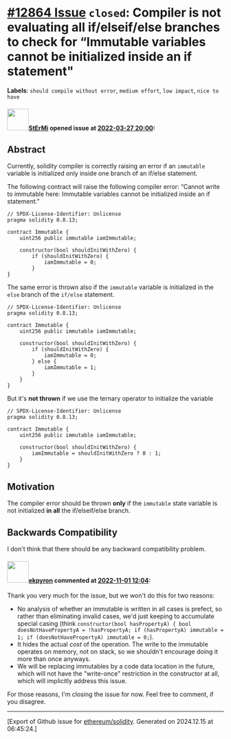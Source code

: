 # [\#12864 Issue](https://github.com/ethereum/solidity/issues/12864) `closed`: Compiler is not evaluating all if/elseif/else branches to check for “Immutable variables cannot be initialized inside an if statement"
**Labels**: `should compile without error`, `medium effort`, `low impact`, `nice to have`


#### <img src="https://avatars.githubusercontent.com/u/146166?u=d8ba6de77c3a9a18b6bb8a716af66a7e0e41d5e5&v=4" width="50">[StErMi](https://github.com/StErMi) opened issue at [2022-03-27 20:00](https://github.com/ethereum/solidity/issues/12864):

## Abstract

Currently, solidity compiler is correctly raising an error if an `immutable` variable is initialized only inside one branch of an if/else statement.

The following contract will raise the following compiler error: “Cannot write to immutable here: Immutable variables cannot be initialized inside an if statement.”

```solidity
// SPDX-License-Identifier: Unlicense
pragma solidity 0.8.13;

contract Immutable {
    uint256 public immutable iamImmutable;

    constructor(bool shouldInitWithZero) {
        if (shouldInitWithZero) {
            iamImmutable = 0;
        }
}
```

The same error is thrown also if the `immutable` variable is initialized in the `else` branch of the `if/else` statement.

```solidity
// SPDX-License-Identifier: Unlicense
pragma solidity 0.8.13;

contract Immutable {
    uint256 public immutable iamImmutable;

    constructor(bool shouldInitWithZero) {
        if (shouldInitWithZero) {
            iamImmutable = 0;
        } else {
            iamImmutable = 1;
        }
    }
}
```

But it's **not thrown** if we use the ternary operator to initialize the variable

```solidity
// SPDX-License-Identifier: Unlicense
pragma solidity 0.8.13;

contract Immutable {
    uint256 public immutable iamImmutable;

    constructor(bool shouldInitWithZero) {
        iamImmutable = shouldInitWithZero ? 0 : 1;
    }
}
```

## Motivation

The compiler error should be thrown **only** if the `immutable` state variable is not initialized **in all** the if/elseif/else branch.

## Backwards Compatibility

I don't think that there should be any backward compatibility problem.


#### <img src="https://avatars.githubusercontent.com/u/1347491?v=4" width="50">[ekpyron](https://github.com/ekpyron) commented at [2022-11-01 12:04](https://github.com/ethereum/solidity/issues/12864#issuecomment-1298415228):

Thank you very much for the issue, but we won't do this for two reasons:
- No analysis of whether an immutable is written in all cases is prefect, so rather than eliminating invalid cases, we'd just keeping to accumulate special casing (think ``constructor(bool hasPropertyA) { bool doesNotHavePropertyA = !hasPropertyA; if (hasPropertyA) immutable = 1; if (doesNotHavePropertyA) immutable = 0;``).
- It hides the actual *cost* of the operation. The write to the immutable operates on memory, not on stack, so we shouldn't encourage doing it more than once anyways.
- We will be replacing immutables by a code data location in the future, which will not have the "write-once" restriction in the constructor at all, which will implicitly address this issue.

For those reasons, I'm closing the issue for now. Feel free to comment, if you disagree.


-------------------------------------------------------------------------------



[Export of Github issue for [ethereum/solidity](https://github.com/ethereum/solidity). Generated on 2024.12.15 at 06:45:24.]
